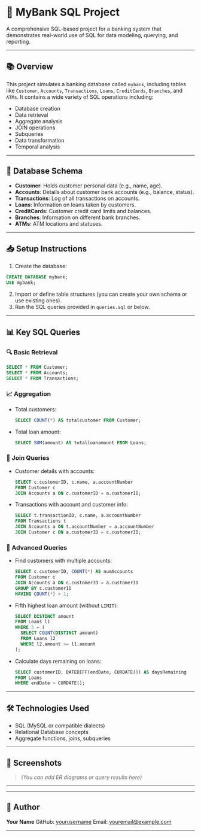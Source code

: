 # 🏦 MyBank SQL Project

A comprehensive SQL-based project for a banking system that demonstrates real-world use of SQL for data modeling, querying, and reporting.

---

## 📚 Overview

This project simulates a banking database called `mybank`, including tables like `Customer`, `Accounts`, `Transactions`, `Loans`, `CreditCards`, `Branches`, and `ATMs`. It contains a wide variety of SQL operations including:

* Database creation
* Data retrieval
* Aggregate analysis
* JOIN operations
* Subqueries
* Data transformation
* Temporal analysis

---

## 🧱 Database Schema

* **Customer**: Holds customer personal data (e.g., name, age).
* **Accounts**: Details about customer bank accounts (e.g., balance, status).
* **Transactions**: Log of all transactions on accounts.
* **Loans**: Information on loans taken by customers.
* **CreditCards**: Customer credit card limits and balances.
* **Branches**: Information on different bank branches.
* **ATMs**: ATM locations and statuses.

---

## 📥 Setup Instructions

1. Create the database:

```sql
CREATE DATABASE mybank;
USE mybank;
```

2. Import or define table structures (you can create your own schema or use existing ones).
3. Run the SQL queries provided in `queries.sql` or below.

---

## 📊 Key SQL Queries

### 🔍 Basic Retrieval

```sql
SELECT * FROM Customer;
SELECT * FROM Accounts;
SELECT * FROM Transactions;
```

### 📈 Aggregation

* Total customers:

  ```sql
  SELECT COUNT(*) AS totalcustomer FROM Customer;
  ```
* Total loan amount:

  ```sql
  SELECT SUM(amount) AS totalloanamount FROM Loans;
  ```

### 🔗 Join Queries

* Customer details with accounts:

  ```sql
  SELECT c.customerID, c.name, a.accountNumber
  FROM Customer c
  JOIN Accounts a ON c.customerID = a.customerID;
  ```

* Transactions with account and customer info:

  ```sql
  SELECT t.transactionID, c.name, a.accountNumber
  FROM Transactions t
  JOIN Accounts a ON t.accountNumber = a.accountNumber
  JOIN Customer c ON a.customerID = c.customerID;
  ```

### 🧠 Advanced Queries

* Find customers with multiple accounts:

  ```sql
  SELECT c.customerID, COUNT(*) AS numAccounts
  FROM Customer c
  JOIN Accounts a ON c.customerID = a.customerID
  GROUP BY c.customerID
  HAVING COUNT(*) > 1;
  ```

* Fifth highest loan amount (without `LIMIT`):

  ```sql
  SELECT DISTINCT amount
  FROM Loans l1
  WHERE 5 = (
    SELECT COUNT(DISTINCT amount)
    FROM Loans l2
    WHERE l2.amount >= l1.amount
  );
  ```

* Calculate days remaining on loans:

  ```sql
  SELECT customerID, DATEDIFF(endDate, CURDATE()) AS daysRemaining
  FROM Loans
  WHERE endDate > CURDATE();
  ```

---

## 🛠 Technologies Used

* SQL (MySQL or compatible dialects)
* Relational Database concepts
* Aggregate functions, joins, subqueries

---

## 📸 Screenshots

> *(You can add ER diagrams or query results here)*

---



---

## 👤 Author

**Your Name**
GitHub: [yourusername](https://github.com/yourusername)
Email: [youremail@example.com](mailto:youremail@example.com)

---
